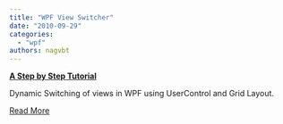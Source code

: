 ```yaml
---
title: "WPF View Switcher"
date: "2010-09-29"
categories: 
  - "wpf"
authors: nagvbt
---
```


**[A Step by Step Tutorial](/docs/articles/WPF/ViewSwitcherTutorial)**

Dynamic Switching of views in WPF using UserControl and Grid Layout.

[Read More](/docs/articles/WPF/ViewSwitcherTutorial)
